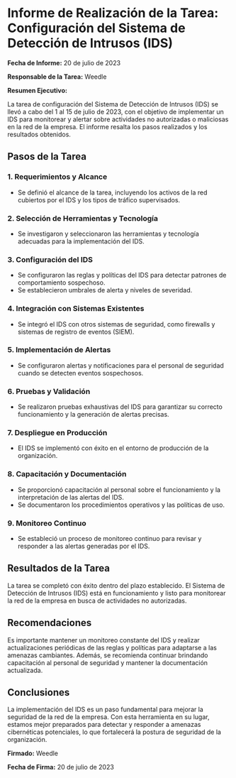# Informe de Realización de la Tarea: Configuración del Sistema de Detección de Intrusos (IDS)

**Fecha de Informe:** 20 de julio de 2023

**Responsable de la Tarea:** Weedle

**Resumen Ejecutivo:**

La tarea de configuración del Sistema de Detección de Intrusos (IDS) se llevó a cabo del 1 al 15 de julio de 2023, con el objetivo de implementar un IDS para monitorear y alertar sobre actividades no autorizadas o maliciosas en la red de la empresa. El informe resalta los pasos realizados y los resultados obtenidos.

## Pasos de la Tarea

### 1. Requerimientos y Alcance

- Se definió el alcance de la tarea, incluyendo los activos de la red cubiertos por el IDS y los tipos de tráfico supervisados.

### 2. Selección de Herramientas y Tecnología

- Se investigaron y seleccionaron las herramientas y tecnología adecuadas para la implementación del IDS.

### 3. Configuración del IDS

- Se configuraron las reglas y políticas del IDS para detectar patrones de comportamiento sospechoso.
- Se establecieron umbrales de alerta y niveles de severidad.

### 4. Integración con Sistemas Existentes

- Se integró el IDS con otros sistemas de seguridad, como firewalls y sistemas de registro de eventos (SIEM).

### 5. Implementación de Alertas

- Se configuraron alertas y notificaciones para el personal de seguridad cuando se detecten eventos sospechosos.

### 6. Pruebas y Validación

- Se realizaron pruebas exhaustivas del IDS para garantizar su correcto funcionamiento y la generación de alertas precisas.

### 7. Despliegue en Producción

- El IDS se implementó con éxito en el entorno de producción de la organización.

### 8. Capacitación y Documentación

- Se proporcionó capacitación al personal sobre el funcionamiento y la interpretación de las alertas del IDS.
- Se documentaron los procedimientos operativos y las políticas de uso.

### 9. Monitoreo Continuo

- Se estableció un proceso de monitoreo continuo para revisar y responder a las alertas generadas por el IDS.

## Resultados de la Tarea

La tarea se completó con éxito dentro del plazo establecido. El Sistema de Detección de Intrusos (IDS) está en funcionamiento y listo para monitorear la red de la empresa en busca de actividades no autorizadas.

## Recomendaciones

Es importante mantener un monitoreo constante del IDS y realizar actualizaciones periódicas de las reglas y políticas para adaptarse a las amenazas cambiantes. Además, se recomienda continuar brindando capacitación al personal de seguridad y mantener la documentación actualizada.

## Conclusiones

La implementación del IDS es un paso fundamental para mejorar la seguridad de la red de la empresa. Con esta herramienta en su lugar, estamos mejor preparados para detectar y responder a amenazas cibernéticas potenciales, lo que fortalecerá la postura de seguridad de la organización.

**Firmado:**
Weedle

**Fecha de Firma:**
20 de julio de 2023
